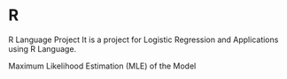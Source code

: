 # R
R Language Project
It is a project for Logistic Regression and Applications using R Language. 

Maximum Likelihood Estimation (MLE) of the Model
